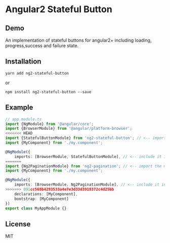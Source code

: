 # Angular2 Stateful Button

## Demo

An implementation of stateful buttons for angular2+ including loading, progress,success and failure state.

## Installation

```
yarn add ng2-stateful-button 
```

or

```
npm install ng2-stateful-button --save
```

## Example

```TypeScript
// app.module.ts
import {NgModule} from '@angular/core';
import {BrowserModule} from '@angular/platform-browser';
<<<<<<< HEAD
import {StatefulButtonModule} from 'ng2-stateful-button'; // <-- import the module
import {MyComponent} from './my.component';

@NgModule({
    imports: [BrowserModule, StatefulButtonModule], // <-- include it in your app module
=======
import {Ng2PaginationModule} from 'ng2-pagination'; // <-- import the module
import {MyComponent} from './my.component';

@NgModule({
    imports: [BrowserModule, Ng2PaginationModule], // <-- include it in your app module
>>>>>>> 091cc568b4293533a4e7e3d33d3918372c4d25bb
    declarations: [MyComponent],
    bootstrap: [MyComponent]
})
export class MyAppModule {}
```

## License

MIT
